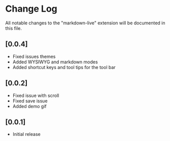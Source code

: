 # Change Log

All notable changes to the "markdown-live" extension will be documented in this file.

## [0.0.4]

- Fixed issues themes
- Added WYSIWYG and markdown modes
- Added shortcut keys and tool tips for the tool bar

## [0.0.2]

- Fixed issue with scroll
- Fixed save issue
- Added demo gif

## [0.0.1]

- Initial release

